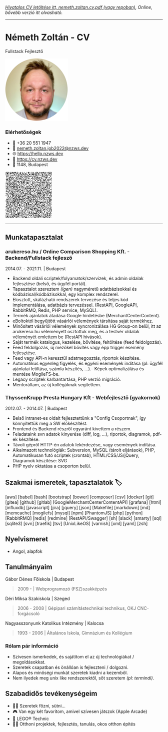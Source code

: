 _[Hivatalos CV letöltése itt, nemeth.zoltan.cv.pdf (vagy repoban)](https://github.com/nzwsdev/nzwsdev/raw/cv_2022/nemeth.zoltan.cv.pdf), Online, bővebb verzió itt olvasható._


---


# Németh Zoltán - CV
Fullstack Fejlesztő

![photo](./Photo/Resized/nemeth.zoltan.account.im_200px.png)


### Elérhetőségek

- 📱 +36 20 551 1947
- 📧 nemeth.zoltan.job2022@nzws.dev
- 🌐 https://hello.nzws.dev
- 📝 https://cv.nzws.dev
- 📍 1148, Budapest

![qrcode](./QRCode/nemeth.zoltan-VCard.150px.png)


---


## Munkatapasztalat

### arukereso.hu / Online Comparison Shopping Kft. - Backend/Fullstack fejlesző

2014.07. - 2021.11. | Budapest
- Backend oldali scriptek/folyamatok/szervízek, és admin oldalak fejlesztése (belső, és ügyfél portál).
- Tapasztalot szereztem *(igen)* nagyméretű adatbázisokkal és kódbázisal/kódbázisokkal, egy komplex rendszerel.
- Elosztott, skálázható rendszerek tervezése és teljes kód implementálása, adatbázis tervezéssel. (RestAPI, GoogleAPI, RabbitRMQ, Redis, PHP service, MySQL).
- Termék ajánlatok átadása Google hírdetésbe (MerchantCenterContent).
- eBoltoktól begyűjtött vásárlói vélemények társítása saját termékhez.
- Minősített vásárlói vélemények syncronizálása HG Group-on belül, itt az arukereso.hu véleményett osztottuk meg, és a testvér oldalak véleményét emlettem be (RestAPI hivások).
- Saját termék katalogus, kezelése, bővítése, feltöltése (feed feldolgozás).
- Feed feldolgozás, új mezőkel bővítés vagy épp trigger esemény fejlesztése.
- Feed vagy API-n keresztül adatmegosztás, riportok készítése.
- Automatikus egyenleg figyelés, és egyéni események indítása (pl: ügyfél ajánlatai letiltása, számla készítés, ...).- Képek optimalizálása és mentése MogileFS-be.
- Legacy scriptek karbantartása, PHP verzió migráció.
- Mentoráltam, az új kollégáknak segítettem.


### ThyssenKrupp Presta Hungary Kft - Webfejlesztő (gyakornok)

2012.07. - 2014.07. | Budapest
- Belső intranet-es oldalt fejlesztettünk a "Config Csoportnak", így könnyítettük meg a SW előkészítést.
- Frontend és Backend részről egyaránt kivettem a részem.
- Feladataink svn adatok kinyerése (diff, log, ...), riportok, diagramok, pdf-ek készítése.
- Távoli gépről HTTP-én adatok lekérdezése, vagy események indítása.
- Alkalmazott technológiák: Subversion, MySQL (tárolt eljárások), PHP, Automatikusan futó scriptek (crontab), HTML/CSS/JS/jQuery, Diagramok készítése: SVG
- PHP nyelv oktatása a csoporton belül.


## Szakmai ismeretek, tapasztalatok 🏷

[aws] [babel] [bash] [bootstrap] [bower] [composer] [csv] [docker] [git] [gitea] [github] [gitlab] [GoogleMerchantCenterContentAPI] [grafana] [html] [influxdb] [javascript] [jira] [jquery] [json] [Makefile] [markdown] [md] [memcache] [mogilefs] [mysql] [npm] [PhantomJS] [php] [python] [RabbitRMQ] [redis] [redmine] [RestAPI/Swagger] [sh] [slack] [smarty] [sql] [sqlite3] [svn] [traefik] [tsv] [UnixLikeOS] [varnish] [xml] [yaml] [zsh]


## Nyelvismeret

- Angol, alapfok


## Tanulmányaim

Gábor Dénes Főiskola | Budapest
> 2009 - | Webprogramozó (FSZ)szakképzés

Déri Miksa Szakiskola | Szeged
> 2006 - 2008 | Gépipari számítástechnikai technikus, OKJ CNC-forgácsoló

Nagyasszonyunk Katolikus Intézmény | Kalocsa
> 1993 - 2006 | Általános Iskola, Gimnázium és Kollégium


### Rólam pár információ

- Szívesen ismerkedek, és sajátítom el az új technológiákat / megoldásokkat.
- Szeretek csapatban és önállóan is fejleszteni / dolgozni.
- Alapos és minőségi munkát szeretek kiadni a kezemből.
- Nem ilyedek meg unix like rendszerektől, sőt szeretem *(pl: terminál)*.


## Szabadidős tevékenységeim

- 👨‍🍳 Szeretek főzni, sütni...
- 🎮 Van egy két favoritom, amivel szívesen játszok (Apple Arcade)
- 🔧 LEGO® Technic
- 👨‍💻 Otthoni projektek, fejlesztés, tanulás, okos otthon építés


<!---
nzwsdev/nzwsdev is a ✨ special ✨ repository because its `README.md` (this file) appears on your GitHub profile.
You can click the Preview link to take a look at your changes.
--->
